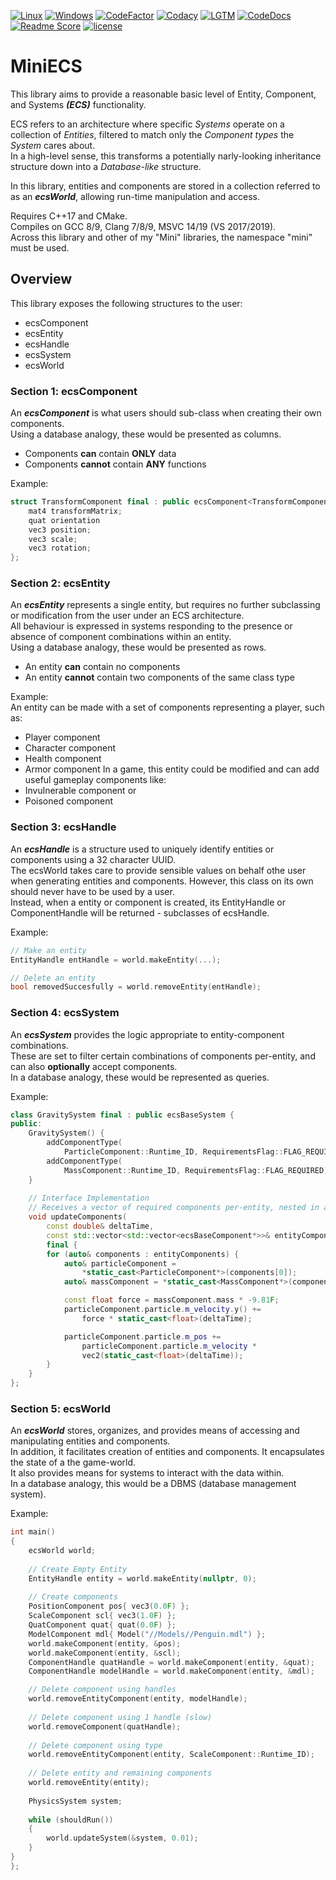 [![Linux](https://img.shields.io/travis/yattabyte/MiniECS?label=Linux%20Build&logo=Travis)](https://travis-ci.com/Yattabyte/MiniECS)
[![Windows](https://img.shields.io/appveyor/ci/yattabyte/MiniECS?label=Windows%20Build&logo=Appveyor)](https://ci.appveyor.com/project/Yattabyte/MiniECS)
[![CodeFactor](https://img.shields.io/codefactor/grade/github/yattabyte/MiniECS?label=Code%20Factor&logo=CodeFactor)](https://www.codefactor.io/repository/github/yattabyte/MiniECS)
[![Codacy](https://img.shields.io/codacy/grade/d0765b60df194784986b2937b84ab526?label=Code%20Quality&logo=Codacy)](https://www.codacy.com/manual/Yattabyte/MiniECS)
[![LGTM](https://img.shields.io/lgtm/grade/cpp/github/Yattabyte/MiniECS?label=Code%20Quality&logo=LGTM)](https://lgtm.com/projects/g/Yattabyte/MiniECS)
[![CodeDocs](https://codedocs.xyz/Yattabyte/MiniECS.svg)](https://codedocs.xyz/Yattabyte/MiniECS)
[![Readme Score](http://readme-score-api.herokuapp.com/score.svg?url=https://github.com/yattabyte/miniecs)](http://clayallsopp.github.io/readme-score/?url=https://github.com/Yattabyte/MiniECS)
[![license](https://img.shields.io/github/license/Yattabyte/MiniECS?label=License&logo=github)](https://github.com/Yattabyte/MiniECS/blob/master/LICENSE)


# MiniECS
This library aims to provide a reasonable basic level of Entity, Component, and Systems ***(ECS)*** functionality.

ECS refers to an architecture where specific *Systems* operate on a collection of *Entities*, filtered to match only the *Component types* the *System* cares about.  
In a high-level sense, this transforms a potentially narly-looking inheritance structure down into a *Database-like* structure. 

In this library, entities and components are stored in a collection referred to as an ***ecsWorld***, allowing run-time manipulation and access.

Requires C++17 and CMake.  
Compiles on GCC 8/9, Clang 7/8/9, MSVC 14/19 (VS 2017/2019).  
Across this library and other of my "Mini" libraries, the namespace "mini" must be used.  

## Overview
This library exposes the following structures to the user:
  - ecsComponent
  - ecsEntity
  - ecsHandle
  - ecsSystem
  - ecsWorld
  
  
### Section 1: ecsComponent
An ***ecsComponent*** is what users should sub-class when creating their own components.  
Using a database analogy, these would be presented as columns.  
  - Components **can** contain **ONLY** data
  - Components **cannot** contain **ANY** functions

Example:  
```cpp
struct TransformComponent final : public ecsComponent<TransformComponent> {
    mat4 transformMatrix;
    quat orientation
    vec3 position;
    vec3 scale;
    vec3 rotation;
};
```


### Section 2: ecsEntity
An ***ecsEntity*** represents a single entity, but requires no further subclassing or modification from the user under an ECS architecture.  
All behaviour is expressed in systems responding to the presence or absence of component combinations within an entity.  
Using a database analogy, these would be presented as rows.  
  - An entity **can** contain no components
  - An entity **cannot** contain two components of the same class type
  
Example:  
An entity can be made with a set of components representing a player, such as:
  - Player component
  - Character component
  - Health component
  - Armor component
In a game, this entity could be modified and can add useful gameplay components like:
  - Invulnerable component
  or 
  - Poisoned component
  
  
### Section 3: ecsHandle
An ***ecsHandle*** is a structure used to uniquely identify entities or components using a 32 character UUID.  
The ecsWorld takes care to provide sensible values on behalf othe user when generating entities and components.
However, this class on its own should never have to be used by a user.  
Instead, when a entity or component is created, its EntityHandle or ComponentHandle will be returned - subclasses of ecsHandle.

Example:  
```cpp
// Make an entity
EntityHandle entHandle = world.makeEntity(...);

// Delete an entity
bool removedSuccesfully = world.removeEntity(entHandle);
```

  
### Section 4: ecsSystem
An ***ecsSystem*** provides the logic appropriate to entity-component combinations.  
These are set to filter certain combinations of components per-entity, and can also **optionally** accept components.  
In a database analogy, these would be represented as queries.

Example:  
```cpp
class GravitySystem final : public ecsBaseSystem {
public:
    GravitySystem() {
        addComponentType(
            ParticleComponent::Runtime_ID, RequirementsFlag::FLAG_REQUIRED);
        addComponentType(
            MassComponent::Runtime_ID, RequirementsFlag::FLAG_REQUIRED);
    }
    
    // Interface Implementation
    // Receives a vector of required components per-entity, nested in another vector
    void updateComponents(
        const double& deltaTime,
        const std::vector<std::vector<ecsBaseComponent*>>& entityComponents) 
        final {
        for (auto& components : entityComponents) {
            auto& particleComponent =
                *static_cast<ParticleComponent*>(components[0]);
            auto& massComponent = *static_cast<MassComponent*>(components[1]);

            const float force = massComponent.mass * -9.81F;
            particleComponent.particle.m_velocity.y() +=
                force * static_cast<float>(deltaTime);

            particleComponent.particle.m_pos +=
                particleComponent.particle.m_velocity *
                vec2(static_cast<float>(deltaTime));
        }
    }
};
```

### Section 5: ecsWorld
An ***ecsWorld*** stores, organizes, and provides means of accessing and manipulating entities and components.  
In addition, it facilitates creation of entities and components. It encapsulates the state of a the game-world.  
It also provides means for systems to interact with the data within.  
In a database analogy, this would be a DBMS (database management system).

Example:  
```cpp
int main()
{
    ecsWorld world;
    
    // Create Empty Entity
    EntityHandle entity = world.makeEntity(nullptr, 0);
    
    // Create components
    PositionComponent pos{ vec3(0.0F) };
    ScaleComponent scl{ vec3(1.0F) };
    QuatComponent quat{ quat(0.0F) };
    ModelComponent mdl{ Model("//Models//Penguin.mdl") };
    world.makeComponent(entity, &pos);
    world.makeComponent(entity, &scl);
    ComponentHandle quatHandle = world.makeComponent(entity, &quat);
    ComponentHandle modelHandle = world.makeComponent(entity, &mdl);

    // Delete component using handles
    world.removeEntityComponent(entity, modelHandle);
    
    // Delete component using 1 handle (slow)
    world.removeComponent(quatHandle);
    
    // Delete component using type
    world.removeEntityComponent(entity, ScaleComponent::Runtime_ID);
    
    // Delete entity and remaining components
    world.removeEntity(entity);
    
    PhysicsSystem system;
    
    while (shouldRun())
    {
        world.updateSystem(&system, 0.01);
    }
}
};
```